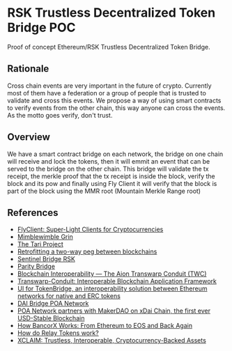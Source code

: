 # RSK Trustless Decentralized Token Bridge POC

Proof of concept Ethereum/RSK Trustless Decentralized Token Bridge.

## Rationale
Cross chain events are very important in the future of crypto. Currently most of them have a federation or a group of people that is trusted to validate and cross this events. We propose a way of using smart contracts to verify events from the other chain, this way anyone can cross the events. As the motto goes verify, don't trust.

## Overview
We have a smart contract bridge on each network, the bridge on one chain will receive and lock the tokens, then it will emmit an event that can be served to the bridge on the other chain. This bridge will validate the tx receipt, the merkle proof that the tx receipt is inside the block, verify the block and its pow and finally using Fly Client it will verify that the block is part of the block using the MMR root (Mountain Merkle Range root)


## References
- [FlyClient: Super-Light Clients for Cryptocurrencies](https://eprint.iacr.org/2019/226.pdf)
- [Mimblewimble Grin](https://github.com/mimblewimble/grin/blob/master/doc/mmr.md)
- [The Tari Project](https://docs.rs/merklemountainrange/0.0.1/src/merklemountainrange/lib.rs.html#23-183)
- [Retrofitting a two-way peg between blockchains](https://people.cs.uchicago.edu/~teutsch/papers/dogethereum.pdf)
- [Sentinel Bridge RSK](https://github.com/InfoCorp-Technologies/sentinel-bridge-rsk)
- [Parity Bridge](https://github.com/paritytech/parity-bridge)
- [Blockchain Interoperability — The Aion Transwarp Conduit (TWC)](https://blog.aion.network/blockchain-interoperability-the-aion-transwarp-conduit-twc-4f6ac2e79cec)
- [Transwarp-Conduit: Interoperable Blockchain Application Framework](https://aion.network/media/TWC_Paper_Final.pdf)
- [UI for TokenBridge, an interoperability solution between Ethereum networks for native and ERC tokens](https://github.com/poanetwork/bridge-ui)
- [DAI Bridge POA Network](https://dai-bridge.poa.network/)
- [POA Network partners with MakerDAO on xDai Chain, the first ever USD-Stable Blockchain](https://medium.com/poa-network/poa-network-partners-with-makerdao-on-xdai-chain-the-first-ever-usd-stable-blockchain-65a078c41e6a)
- [How BancorX Works: From Ethereum to EOS and Back Again](https://blog.bancor.network/how-bancorx-works-from-ethereum-to-eos-and-back-again-649336ea1c4)
- [How do Relay Tokens work?](https://support.bancor.network/hc/en-us/articles/360000471472-How-do-Relay-Tokens-work-)
- [XCLAIM: Trustless, Interoperable, Cryptocurrency-Backed Assets](https://eprint.iacr.org/2018/643.pdf)


